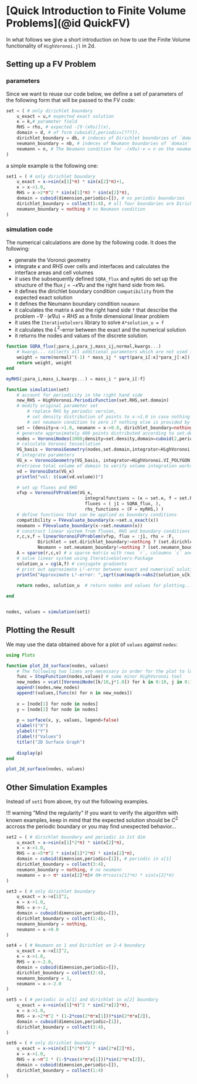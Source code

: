 

# [Quick Introduction to Finite Volume Problems](@id QuickFV)

In what follows we give a short introduction on how to use the Finite Volume functionality of `HighVoronoi.jl` in 2d.


## Setting up a FV Problem

### parameters
Since we want to reuse our code below, we define a set of parameters of the following form that will be passed to the FV code:

```julia
set = ( # only dirichlet boundary
    u_exact = u,# expected exact solution
    κ = k,# parameter field
    RHS = rhs, # expected -[∇⋅(κ∇u)](x),
    domain = d, # of form cuboid(2,periodic=[???]),
    dirichlet_boundary = db, # indeces of Dirichlet boundaries of `domain` 
    neumann_boundary = nb, # indeces of Neumann boundaries of `domain`
    neumann = n, # The Neumann condition for -(κ∇u)⋅ν = n on the neumann boundary
)
```

a simple example is the following one:

```julia
set1 = ( # only dirichlet boundary
    u_exact = x->sin(x[1]*π) * sin(x[2]*π)+1,
    κ = x->1.0,
    RHS = x->2*π^2 * sin(x[1]*π) * sin(x[2]*π),
    domain = cuboid(dimension,periodic=[]), # no periodic boundaries
    dirichlet_boundary = collect(1:4), # all four boundaries are Dirichlet
    neumann_boundary = nothing # no Neumann condition
)
```

### simulation code

The numerical calculations are done by the following code. It does the following:
- generate the Voronoi geometry
- integrate $\kappa$ and $RHS$ over cells and interfaces and calculates the interface areas and cell volumes
- it uses the subsequently defined `SQRA_flux` and `myRHS` do set up the structure of the flux $j=-\kappa\nabla u$ and the right hand side from `RHS`.
- it defines the dirichlet boundary condition `compatibility` from the expected exact solution
- it defines the Neumann boundary condition `neumann`
- it calculates the matrix `A` and the right hand side `f` that describe the problem $-\nabla\cdot(\kappa\nabla u)=RHS$ as a finite dimensional linear problem
- it uses the `IterativeSolvers` library to solve `A*solution_u = f`
- it calculates the $L^2$-error between the exact and the numerical solution
- it returns the nodes and values of the discrete solution.

```julia
function SQRA_flux(;para_i,para_j,mass_ij,normal,kwargs...) 
    # kwargs... collects all additional parameters which are not used in the current function.
    weight = norm(normal)^(-1) * mass_ij * sqrt(para_i[:κ]*para_j[:κ])
    return weight, weight
end

myRHS(;para_i,mass_i,kwargs...) = mass_i * para_i[:f] 

function simulation(set)
    # account for periodicity in the right hand side
    new_RHS = HighVoronoi.PeriodicFunction(set.RHS,set.domain)
    # modify original parameter set 
        # replace RHS by periodic version,
        # set density distribution of points to x->1.0 in case nothing else is provided by user
        # set neumann condition to zero if nothing else is provided by user 
    set = (density=x->1.0, neumann = x->0.0, dirichlet_boundary=nothing, neumann_boundary=nothing, set..., RHS=new_RHS)
    # generate approximately 400 points distributed according to set.density
    nodes = VoronoiNodes(1000;density=set.density,domain=cuboid(2,periodic=[]))
    # calculate Voronoi tessellation
    VG_basis = VoronoiGeometry(nodes,set.domain,integrator=HighVoronoi.VI_GEOMETRY)
    # integrate parameters
    VG_κ = VoronoiGeometry(VG_basis, integrator=HighVoronoi.VI_POLYGON, integrand=x->[set.κ(x),set.RHS(x)])
    #retrieve total volume of domain to verify volume integration works properly
    vd = VoronoiData(VG_κ)
    println("vol: $(sum(vd.volume))")

    # set up fluxes and RHS
    vfvp = VoronoiFVProblem(VG_κ,  
                              integralfunctions = (κ = set.κ, f = set.RHS, ), 
                              fluxes = ( j1 = SQRA_flux, ),
                              rhs_functions = (F = myRHS,) )
    # define functions that can be applied as boundary conditions
    compatibility = FVevaluate_boundary(x->set.u_exact(x))
    neumann = FVevaluate_boundary(x->set.neumann(x))
    # construct linear system from fluxes, RHS and boundary conditions
    r,c,v,f = linearVoronoiFVProblem(vfvp, flux = :j1, rhs = :F, 
            Dirichlet = set.dirichlet_boundary!=nothing ? (set.dirichlet_boundary,compatibility) : nothing, 
            Neumann = set.neumann_boundary!=nothing ? (set.neumann_boundary,neumann) : nothing)
    A = sparse(r,c,v) # a sparse matrix with rows `r`, coloumns `c` and values `v`
    # solve linear system using IterativeSolvers-Package
    solution_u = cg(A,f) # conjugate gradients
    # print out approximate L²-error between exact and numerical solutions 
    println("Approximate L²-error: ",sqrt(sum(map(k->abs2(solution_u[k]-set.u_exact(nodes[k]))*VG_κ.Integrator.Integral.volumes[k],1:length(nodes)))))
    
    return nodes, solution_u  # return nodes and values for plotting...

end


nodes, values = simulation(set1)

```

## Plotting the Result

We may use the data obtained above for a plot of `values` against `nodes`:

```julia
using Plots

function plot_2d_surface(nodes, values)
    # The following two lines are necessary in order for the plot to look nicely
    func = StepFunction(nodes,values) # some minor HighVoronoi tool
    new_nodes = vcat([VoronoiNode([k/10,j*1.0]) for k in 0:10, j in 0:1], [VoronoiNode([j*1.0,k/10]) for k in 1:9, j in 0:1])
    append!(nodes,new_nodes)
    append!(values,[func(n) for n in new_nodes])
    
    x = [node[1] for node in nodes]
    y = [node[2] for node in nodes]
    
    p = surface(x, y, values, legend=false)
    xlabel!("X")
    ylabel!("Y")
    zlabel!("Values")
    title!("2D Surface Graph")
    
    display(p)
end

plot_2d_surface(nodes, values)

```

## Other Simulation Examples

Instead of `set1` from above, try out the following examples.

!!! warning "Mind the regularity"
    If you want to verify the algorithm with known examples, keep in mind that the expected solution should be $C^2$ accross the periodic boundary or you may find unexpected behavior...


```julia
set2 = ( # dirichlet boundary and periodic in 1st dim
    u_exact = x->sin(x[1]*2*π) * sin(x[2]*π),
    κ = x->1.0,
    RHS = x->5*π^2 * sin(x[1]*2*π) * sin(x[2]*π),
    domain = cuboid(dimension,periodic=[1]), # periodic in x[1]
    dirichlet_boundary = collect(3:4),
    neumann_boundary = nothing, # no neumann
    neumann = x-> π* sin(x[2]*π)# 0#-π*cos(x[1]*π) * sin(x[2]*π)
)

set3 = ( # only dirichlet boundary
    u_exact = x->x[1]^2,
    κ = x->1.0,
    RHS = x->-2,
    domain = cuboid(dimension,periodic=[]),
    dirichlet_boundary = collect(1:4),
    neumann_boundary = nothing,
    neumann = x->0.0
)

set4 = ( # Neumann on 1 and Dirichlet on 2-4 boundary
    u_exact = x->x[1]^2,
    κ = x->1.0,
    RHS = x->-2.0,
    domain = cuboid(dimension,periodic=[]),
    dirichlet_boundary = collect(2:4),
    neumann_boundary = 1,
    neumann = x->-2.0
)

set5 = ( # periodic in x[1] and dirichlet in x[2] boundary
    u_exact = x->sin(x[1]*π)^2 * sin(2*x[2]*π),
    κ = x->1.0,
    RHS = x->2*π^2 * (1-2*cos(2*π*x[1]))*sin(2*π*x[2]),
    domain = cuboid(dimension,periodic=[1]),
    dirichlet_boundary = collect(3:4),
)

set6 = ( # only dirichlet boundary
    u_exact = x->sin(x[1]*2*π)^2 * sin(2*x[2]*π),
    κ = x->1.0,
    RHS = x->π^2 * (1-5*cos(4*π*x[1]))*sin(2*π*x[2]),
    domain = cuboid(dimension,periodic=[]),
    dirichlet_boundary = collect(1:4)
)

```
